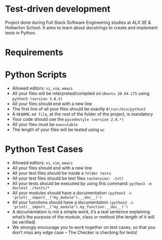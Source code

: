 # Test-driven development
Project done during Full Stack Software Engineering studies at ALX SE & Holberton School. It aims to learn about docstrings to create and implement tests in Python.

# Requirements

# Python Scripts
* Allowed editors: ``vi``, ```vim```, ```emacs```
* All your files will be interpreted/compiled on ```Ubuntu 20.04 LTS``` using ```python3 (version 3.8.5)```
* All your files should end with a new line
* The first line of all your files should be exactly ```#!/usr/bin/python3```
* A ```README.md file```, at the root of the folder of the project, is mandatory
* Your code should use the ```pycodestyle (version 2.8.*)```
* All your files must be ```executable```
* The length of your files will be tested using ```wc```


# Python Test Cases

* Allowed editors: ```vi```, ```vim```, ```emacs```
* All your files should end with a new line
* All your test files should be inside a ```folder tests```
* All your test files should be text files ```(extension: .txt)```
* All your tests should be executed by using this command: ```python3 -m doctest ./tests/*```
* All your modules should have a documentation ```(python3 -c 'print(__import__("my_module").__doc__)')```
* All your functions should have a documentation ```(python3 -c 'print(__import__("my_module").my_function.__doc__)')```
* A documentation is not a simple word, it’s a real sentence explaining what’s the purpose of the module, class or method (the length of it will be verified)
* We strongly encourage you to work together on test cases, so that you don’t miss any edge case – The Checker is checking for tests! 
